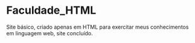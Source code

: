 # Faculdade_HTML
Site básico, criado apenas em HTML para exercitar meus conhecimentos em linguagem web, site concluído.
